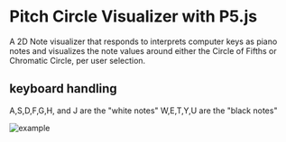 # Pitch Circle Visualizer with P5.js
A 2D Note visualizer that responds to interprets computer keys as piano notes and visualizes the note values around either the Circle of Fifths or Chromatic Circle, per user selection.
## keyboard handling
A,S,D,F,G,H, and J are the "white notes"
W,E,T,Y,U are the "black notes"

![example](../media/P5JS-CircleOfFifths.png?raw=true)
